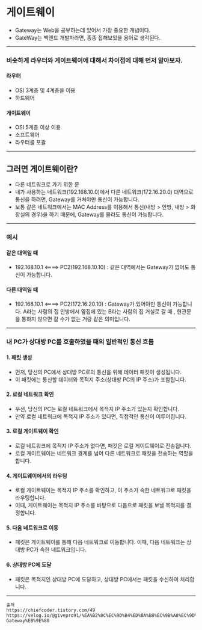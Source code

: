 # 게이트웨이
- Gateway는 Web을 공부하는데 있어서 가장 중요한 개념이다. 
- GateWay는 백엔드 개발자라면, 종종 접해보았을 용어로 생각된다.

--- 
### 비슷하게 라우터와 게이트웨이에 대해서 차이점에 대해 먼저 알아보자.

#### 라우터
- OSI 3계층 및 4계층을 이용
- 하드웨어

#### 게이트웨이
- OSI 5계층 이상 이용
- 소프트웨어
- 라우터를 포괄
--- 

## 그러면 게이트웨이란?
- 다른 네트워크로 가기 위한 문
- 내가 사용하는 네트워크(192.168.10.0)에서 다른 네트워크(172.16.20.0) 대역으로 통신을 하려면, Gateway를 거쳐야만 통신이 가능합니다.
- 보통 같은 네트워크에서는 MAC Address를 이용해서 통신(내방 > 안방, 내방 > 화장실의 경우)을 하기 때문에, Gateway를 몰라도 통신이 가능합니다.

--- 

### 예시
#### 같은 대역일 때
- 192.168.10.1 <====> PC2(192.168.10.10) :  같은 대역에서는 Gateway가 없어도 통신이 가능합니다.

#### 다른 대역일 때
- 192.168.10.1 <====> PC2(172.16.20.10) : Gateway가 있어야만 통신이 가능합니다. A라는 사람의 집 안방에서 옆집에 있는 B라는 사람의 집 거실로 갈 때 , 현관문을 통하지 않으면 갈 수가 없는 거랑 같은 의미입니다. 

---

### 내 PC가 상대방 PC를 호출하였을 때의 일반적인 통신 흐름
#### 1. 패킷 생성
- 먼저, 당신의 PC에서 상대방 PC로의 통신을 위해 데이터 패킷이 생성됩니다. 
- 이 패킷에는 통신할 데이터와 목적지 주소(상대방 PC의 IP 주소)가 포함됩니다.

#### 2. 로컬 네트워크 확인
- 우선, 당신의 PC는 로컬 네트워크에서 목적지 IP 주소가 있는지 확인합니다.
- 만약 로컬 네트워크에 목적지 IP 주소가 있다면, 직접적인 통신이 이루어집니다.

#### 3. 로컬 게이트웨이 확인
- 로컬 네트워크에 목적지 IP 주소가 없다면, 패킷은 로컬 게이트웨이로 전송됩니다. 
- 로컬 게이트웨이는 네트워크 경계를 넘어 다른 네트워크로 패킷을 전송하는 역할을 합니다.

#### 4. 게이트웨이에서의 라우팅
- 로컬 게이트웨이는 목적지 IP 주소를 확인하고, 이 주소가 속한 네트워크로 패킷을 라우팅합니다. 
- 이때, 게이트웨이는 목적지 IP 주소를 바탕으로 다음으로 패킷을 보낼 목적지를 결정합니다.

#### 5. 다음 네트워크로 이동
- 패킷은 게이트웨이를 통해 다음 네트워크로 이동합니다. 이때, 다음 네트워크는 상대방 PC가 속한 네트워크입니다.

#### 6. 상대방 PC에 도달
- 패킷은 목적지인 상대방 PC에 도달하고, 상대방 PC에서는 패킷을 수신하여 처리합니다.

---


``` 
출처 
https://chiefcoder.tistory.com/49
https://velog.io/@givepro91/%EA%B2%8C%EC%9D%B4%ED%8A%B8%EC%9B%A8%EC%9D%B4-Gateway%EB%9E%80
```
